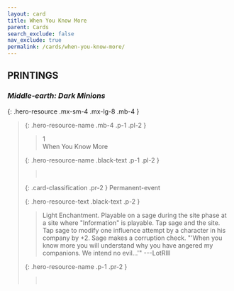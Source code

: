 ```yaml
---
layout: card
title: When You Know More
parent: Cards
search_exclude: false
nav_exclude: true
permalink: /cards/when-you-know-more/
---
```


## PRINTINGS


### _Middle-earth: Dark Minions_

{: .hero-resource .mx-sm-4 .mx-lg-8 .mb-4 }
> {: .hero-resource-name .mb-4 .p-1 .pl-2 }
> > <div class="card-mp">1</div>
> > <div class="card-name">When You Know More</div>
>
> {: .hero-resource-name .black-text .p-1 .pl-2 }
> > &nbsp;
>
> {: .card-classification .pr-2 }
> Permanent-event
>
> {: .hero-resource-text .black-text .p-2 }
> > Light Enchantment. Playable on a sage during the site phase at a site where "Information" is playable. Tap sage and the site. Tap sage to modify one influence attempt by a character in his company by +2. Sage makes a corruption check.  "'When you know more you will understand why you have angered my companions. We intend no evil...'" ---LotRIII 
> 
> {: .hero-resource-name .p-1 .pr-2 }
> > <div class="card-shield"></div>
> > <div class="card-corruption">&nbsp;</div>
